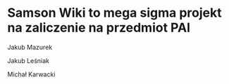 # Samson Wiki to mega sigma projekt na zaliczenie na przedmiot PAI

Jakub Mazurek 

Jakub Leśniak

Michał Karwacki
